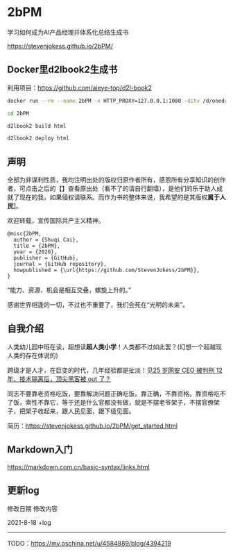 # 2bPM

学习如何成为AI产品经理并体系化总结生成书

https://stevenjokess.github.io/2bPM/

## Docker里d2lbook2生成书

利用项目：https://github.com/aieye-top/d2l-book2

```bash
docker run --rm --name 2bPM -e HTTP_PROXY=127.0.0.1:1080 -ditv /d/onedrive/Documents/read/2bPM:/d2lbook2/2bPM registry.cn-shanghai.aliyuncs.com/csq-dl/d2l-book2:communism_c  /bin/bash;docker exec -it 2bPM /bin/bash

cd 2bPM

d2lbook2 build html

d2lbook2 deploy html
```

## 声明

全部为非谋利性质，我均注明出处的版权归原作者所有，感恩所有分享知识的创作者，可点击之后的【】查看原出处（看不了的请自行翻墙），是他们的乐于助人成就了现在的我，如果侵权请联系。而作为书的整体来说，我希望的是其版权**属于人民**[1]。

欢迎转载，宣传国际共产主义精神。

```
@misc{2bPM,
  author = {Shuqi Cai},
  title = {2bPM},
  year = {2020},
  publisher = {GitHub},
  journal = {GitHub repository},
  howpublished = {\url{https://github.com/StevenJokess/2bPM}},
}
```

“能力、资源、机会是相互交叠，螺旋上升的。”

感谢世界相逢的一切，不过也不重要了，我们会死在“光明的未来”。

## 自我介绍

人类幼儿园中班在读，超想读**超人类小学**！人类都不过如此罢？(幻想一个超越现人类的存在体说的)

跨级才是人才，在巨变的时代，几年经验都是扯淡！见[25 岁网安 CEO 被判刑 12 年，技术隔离后，顶尖黑客被 out 了？](https://www.infoq.cn/article/DtZRqGpYA1pfzsxtiD0C)

同志不要靠老资格吃饭，要靠解决问题正确吃饭。靠正确，不靠资格。靠资格吃不了饭，索性不靠它，等于还是什么官都没有做，就是不摆老爷架子，不摆官僚架子，把架子收起来，跟人民见面，跟下级见面。

简历：https://stevenjokess.github.io/2bPM/get_started.html

## Markdown入门

https://markdown.com.cn/basic-syntax/links.html

## 更新log

修改日期	修改内容

2021-8-18 +log

---

[1]: https://www.bilibili.com/video/BV13b41117AU?p=1&share_medium=android&share_plat=android&share_source=COPY&share_tag=s_i&timestamp=1607577815&unique_k=cGtmx5
[2]: https://www.bilibili.com/read/cv8910438/?from=readlist
TODO：https://my.oschina.net/u/4584889/blog/4394219
